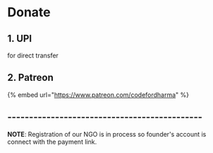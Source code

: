 # Donate

## 1. UPI

for direct transfer

## 2. Patreon

{% embed url="https://www.patreon.com/codefordharma" %}

## ---------------------------------------------

**NOTE**: Registration of our NGO is in process so founder's account is connect with the payment link.
